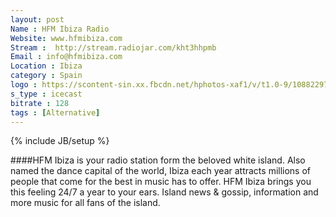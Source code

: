 ```yaml
---
layout: post
Name : HFM Ibiza Radio
Website: www.hfmibiza.com 
Stream :  http://stream.radiojar.com/kht3hhpmb 
Email : info@hfmibiza.com 
Location : Ibiza
category : Spain
logo : https://scontent-sin.xx.fbcdn.net/hphotos-xaf1/v/t1.0-9/10882297_571189449692643_457966902383552309_n.jpg?oh=84ca6073a7a01df387186ea8bd2ae2da&oe=55BC5E5B
s_type : icecast
bitrate : 128
tags : [Alternative]
---
```

{% include JB/setup %}

####HFM Ibiza is your radio station form the beloved white island. Also named the dance capital of the world, Ibiza each year attracts millions of people that come for the best in music has to offer. HFM Ibiza brings you this feeling 24/7 a year to your ears. Island news & gossip, information and more music for all fans of the island.